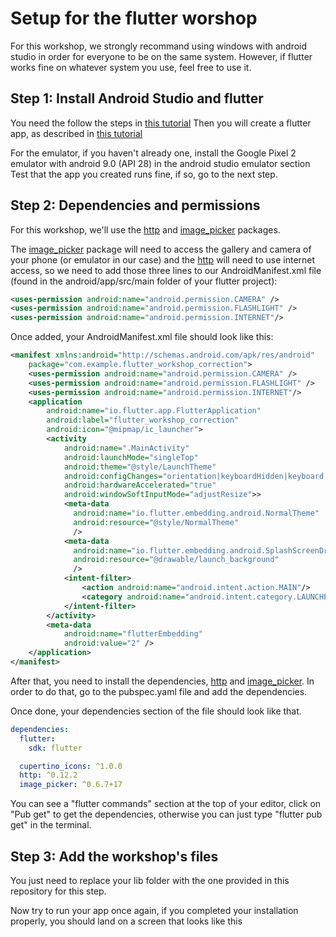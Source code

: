 # Setup for the flutter worshop

For this workshop, we strongly recommand using windows with android studio in order for everyone to be on the same system.
However, if flutter works fine on whatever system you use, feel free to use it.

## Step 1: Install Android Studio and flutter

You need the follow the steps in [this tutorial](https://flutter.dev/docs/get-started/editor)
Then you will create a flutter app, as described in [this tutorial](https://flutter.dev/docs/get-started/test-drive)

For the emulator, if you haven't already one, install the Google Pixel 2 emulator with android 9.0 (API 28) in the android studio emulator section
Test that the app you created runs fine, if so, go to the next step.

## Step 2: Dependencies and permissions

For this workshop, we'll use the [http](https://pub.dev/packages/http) and [image_picker](https://pub.dev/packages/image_picker) packages.

The [image_picker](https://pub.dev/packages/image_picker) package will need to access the gallery and camera of your phone (or emulator in our case) and the [http](https://pub.dev/packages/http) will need to use internet access, so we need to add those three lines to our AndroidManifest.xml file (found in the android/app/src/main folder of your flutter project):

```xml
<uses-permission android:name="android.permission.CAMERA" />
<uses-permission android:name="android.permission.FLASHLIGHT" />
<uses-permission android:name="android.permission.INTERNET"/>
```

Once added, your AndroidManifest.xml file should look like this:

```xml
<manifest xmlns:android="http://schemas.android.com/apk/res/android"
    package="com.example.flutter_workshop_correction">
    <uses-permission android:name="android.permission.CAMERA" />
    <uses-permission android:name="android.permission.FLASHLIGHT" />
    <uses-permission android:name="android.permission.INTERNET"/>
    <application
        android:name="io.flutter.app.FlutterApplication"
        android:label="flutter_workshop_correction"
        android:icon="@mipmap/ic_launcher">
        <activity
            android:name=".MainActivity"
            android:launchMode="singleTop"
            android:theme="@style/LaunchTheme"
            android:configChanges="orientation|keyboardHidden|keyboard|screenSize|smallestScreenSize|locale|layoutDirection|fontScale|screenLayout|density|uiMode"
            android:hardwareAccelerated="true"
            android:windowSoftInputMode="adjustResize">>
            <meta-data
              android:name="io.flutter.embedding.android.NormalTheme"
              android:resource="@style/NormalTheme"
              />
            <meta-data
              android:name="io.flutter.embedding.android.SplashScreenDrawable"
              android:resource="@drawable/launch_background"
              />
            <intent-filter>
                <action android:name="android.intent.action.MAIN"/>
                <category android:name="android.intent.category.LAUNCHER"/>
            </intent-filter>
        </activity>
        <meta-data
            android:name="flutterEmbedding"
            android:value="2" />
    </application>
</manifest>
```

After that, you need to install the dependencies, [http](https://pub.dev/packages/http) and [image_picker](https://pub.dev/packages/image_picker).
In order to do that, go to the pubspec.yaml file and add the dependencies.

Once done, your dependencies section of the file should look like that.

```yaml
dependencies:
  flutter:
    sdk: flutter

  cupertino_icons: ^1.0.0
  http: ^0.12.2
  image_picker: ^0.6.7+17
```

You can see a "flutter commands" section at the top of your editor, click on "Pub get" to get the dependencies, otherwise you can just type "flutter pub get" in the terminal.

## Step 3: Add the workshop's files

You just need to replace your lib folder with the one provided in this repository for this step.

Now try to run your app once again, if you completed your installation properly, you should land on a screen that looks like this

<p align="center">
    <img src='https://cdn.discordapp.com/attachments/615992087468572686/790094587271577620/unknown.png' alt=''>
</p>